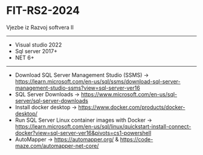 # FIT-RS2-2024
Vjezbe iz Razvoj softvera II
_____________________________________

* Visual studio 2022
* Sql server 2017+
* NET 6+
_____________________________________

* Download SQL Server Management Studio (SSMS) -> https://learn.microsoft.com/en-us/sql/ssms/download-sql-server-management-studio-ssms?view=sql-server-ver16
* SQL Server Downloads -> https://www.microsoft.com/en-us/sql-server/sql-server-downloads
* Install docker desktop -> https://www.docker.com/products/docker-desktop/
* Run SQL Server Linux container images with Docker -> https://learn.microsoft.com/en-us/sql/linux/quickstart-install-connect-docker?view=sql-server-ver16&pivots=cs1-powershell
* AutoMapper -> https://automapper.org/ & https://code-maze.com/automapper-net-core/
